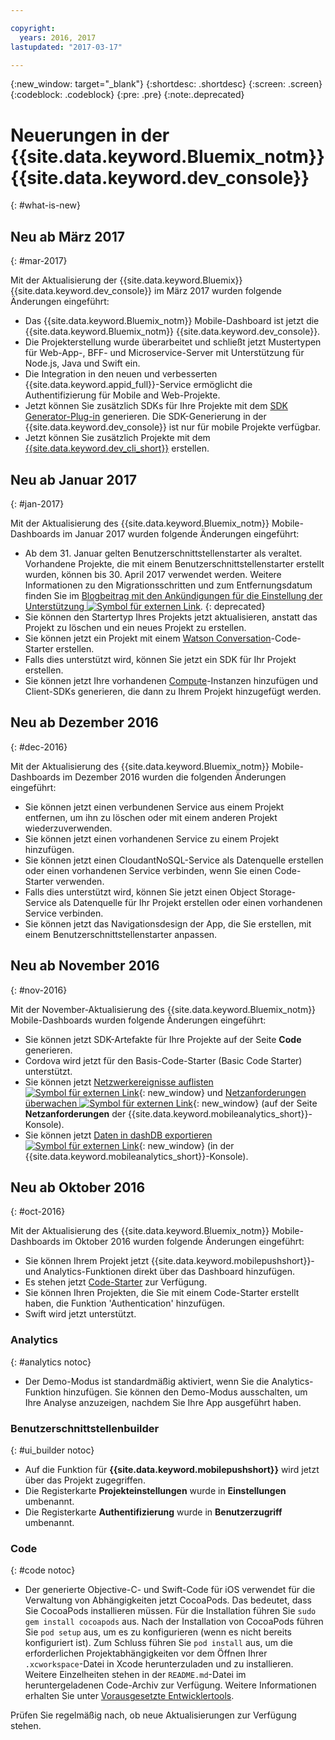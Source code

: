 ```yaml
---

copyright:
  years: 2016, 2017
lastupdated: "2017-03-17"

---
```

{:new_window: target="_blank"}
{:shortdesc: .shortdesc}
{:screen: .screen}
{:codeblock: .codeblock}
{:pre: .pre}
{:note:.deprecated}

# Neuerungen in der {{site.data.keyword.Bluemix_notm}} {{site.data.keyword.dev_console}}
{: #what-is-new}


## Neu ab März 2017
{: #mar-2017}

Mit der Aktualisierung der {{site.data.keyword.Bluemix}} {{site.data.keyword.dev_console}} im März 2017 wurden folgende Änderungen eingeführt: 

   * Das {{site.data.keyword.Bluemix_notm}} Mobile-Dashboard ist jetzt die {{site.data.keyword.Bluemix_notm}} {{site.data.keyword.dev_console}}. 
   * Die Projekterstellung wurde überarbeitet und schließt jetzt Mustertypen für Web-App-, BFF- und Microservice-Server mit Unterstützung für Node.js, Java und Swift ein. 
   * Die Integration in den neuen und verbesserten {{site.data.keyword.appid_full}}-Service ermöglicht die Authentifizierung für Mobile and Web-Projekte. 
   * Jetzt können Sie zusätzlich SDKs für Ihre Projekte mit dem [SDK Generator-Plug-in](sdk_cli.html) generieren. Die SDK-Generierung in der {{site.data.keyword.dev_console}} ist nur für mobile Projekte verfügbar. 
   * Jetzt können Sie zusätzlich Projekte mit dem [{{site.data.keyword.dev_cli_short}}](dev_cli.html) erstellen. 


## Neu ab Januar 2017
{: #jan-2017}

Mit der Aktualisierung des {{site.data.keyword.Bluemix_notm}} Mobile-Dashboards im Januar 2017 wurden folgende Änderungen eingeführt:

   * Ab dem 31. Januar gelten Benutzerschnittstellenstarter als veraltet. Vorhandene Projekte, die mit einem Benutzerschnittstellenstarter erstellt wurden, können bis 30. April 2017 verwendet werden. Weitere Informationen zu den Migrationsschritten und zum Entfernungsdatum finden Sie im [Blogbeitrag mit den Ankündigungen für die Einstellung der Unterstützung ![Symbol für externen Link](../icons/launch-glyph.svg "Symbol für externen Link")](https://www.ibm.com/blogs/bluemix/2017/01/bluemix-mobile-dashboard-update/).
{: deprecated}
   * Sie können den Startertyp Ihres Projekts jetzt aktualisieren, anstatt das Projekt zu löschen und ein neues Projekt zu erstellen.
   * Sie können jetzt ein Projekt mit einem [Watson Conversation](tutorial_conversation.html)-Code-Starter erstellen.
   * Falls dies unterstützt wird, können Sie jetzt ein SDK für Ihr Projekt erstellen.
   * Sie können jetzt Ihre vorhandenen [Compute](sdk_compute.html)-Instanzen hinzufügen und Client-SDKs generieren, die dann zu Ihrem Projekt hinzugefügt werden.


## Neu ab Dezember 2016
{: #dec-2016}

Mit der Aktualisierung des {{site.data.keyword.Bluemix_notm}} Mobile-Dashboards im Dezember 2016 wurden die folgenden Änderungen eingeführt:

   * Sie können jetzt einen verbundenen Service aus einem Projekt entfernen, um ihn zu löschen oder mit einem anderen Projekt wiederzuverwenden. 
   * Sie können jetzt einen vorhandenen Service zu einem Projekt hinzufügen.
   * Sie können jetzt einen CloudantNoSQL-Service als Datenquelle erstellen oder einen vorhandenen Service verbinden, wenn Sie einen Code-Starter verwenden.
   * Falls dies unterstützt wird, können Sie jetzt einen Object Storage-Service als Datenquelle für Ihr Projekt erstellen oder einen vorhandenen Service verbinden.
   * Sie können jetzt das Navigationsdesign der App, die Sie erstellen, mit einem Benutzerschnittstellenstarter anpassen. 
   

## Neu ab November 2016
{: #nov-2016}

Mit der November-Aktualisierung des {{site.data.keyword.Bluemix_notm}} Mobile-Dashboards wurden folgende Änderungen eingeführt:

   * Sie können jetzt SDK-Artefakte für Ihre Projekte auf der Seite **Code** generieren.
   * Cordova wird jetzt für den Basis-Code-Starter (Basic Code Starter) unterstützt.
   * Sie können jetzt [Netzwerkereignisse auflisten ![Symbol für externen Link](../icons/launch-glyph.svg "Symbol für externen Link")](/docs/services/mobileanalytics/sdk.html#network-requests){: new_window} und [Netzanforderungen überwachen ![Symbol für externen Link](../icons/launch-glyph.svg "Symbol für externen Link")](/docs/services/mobileanalytics/app-monitoring.html#monitor-network-requests){: new_window} (auf der Seite **Netzanforderungen** der {{site.data.keyword.mobileanalytics_short}}-Konsole). 
   * Sie können jetzt [Daten in dashDB exportieren ![Symbol für externen Link](../icons/launch-glyph.svg "Symbol für externen Link")](/docs/services/mobileanalytics/app-monitoring.html#dashdb){: new_window} (in der {{site.data.keyword.mobileanalytics_short}}-Konsole). 


## Neu ab Oktober 2016
{: #oct-2016}

Mit der Aktualisierung des {{site.data.keyword.Bluemix_notm}} Mobile-Dashboards im Oktober 2016 wurden folgende Änderungen eingeführt:

   * Sie können Ihrem Projekt jetzt {{site.data.keyword.mobilepushshort}}- und Analytics-Funktionen direkt über das Dashboard hinzufügen.
   * Es stehen jetzt [Code-Starter](starters.html#Code_Starter) zur Verfügung.
   * Sie können Ihren Projekten, die Sie mit einem Code-Starter erstellt haben, die Funktion 'Authentication' hinzufügen.
   * Swift wird jetzt unterstützt.


### Analytics
{: #analytics notoc}

   * Der Demo-Modus ist standardmäßig aktiviert, wenn Sie die Analytics-Funktion hinzufügen. Sie können den Demo-Modus ausschalten, um Ihre Analyse anzuzeigen, nachdem Sie Ihre App ausgeführt haben.


### Benutzerschnittstellenbuilder
{: #ui_builder notoc}

   * Auf die Funktion für **{{site.data.keyword.mobilepushshort}}** wird jetzt über das Projekt zugegriffen.
   * Die Registerkarte **Projekteinstellungen** wurde in **Einstellungen** umbenannt.
   * Die Registerkarte **Authentifizierung** wurde in **Benutzerzugriff** umbenannt.


### Code
{: #code notoc}

   * Der generierte Objective-C- und Swift-Code für iOS verwendet für die Verwaltung von Abhängigkeiten jetzt CocoaPods. Das bedeutet, dass Sie CocoaPods installieren müssen. Für die Installation führen Sie `sudo gem install cocoapods` aus. Nach der Installation von CocoaPods führen Sie `pod setup` aus, um es zu konfigurieren (wenn es nicht bereits konfiguriert ist). Zum Schluss führen Sie `pod install` aus, um die erforderlichen Projektabhängigkeiten vor dem Öffnen Ihrer `.xcworkspace`-Datei in Xcode herunterzuladen und zu installieren. Weitere Einzelheiten stehen in der `README.md`-Datei im heruntergeladenen Code-Archiv zur Verfügung. Weitere Informationen erhalten Sie unter [Vorausgesetzte Entwicklertools](get_code.html#prereq-dev-tools).

Prüfen Sie regelmäßig nach, ob neue Aktualisierungen zur Verfügung stehen.
